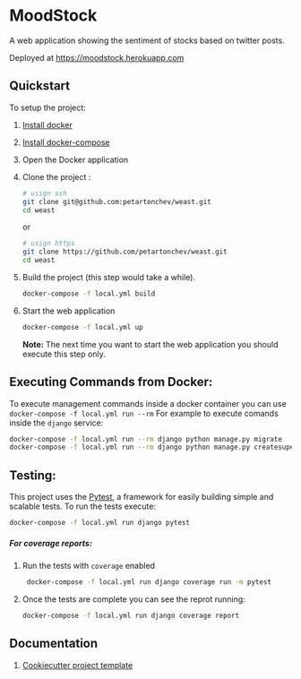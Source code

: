 # MoodStock
A web application showing the sentiment of stocks based on twitter posts.

Deployed at https://moodstock.herokuapp.com

## Quickstart
To setup the project:

1. [Install docker](https://docs.docker.com/install/) 
1. [Install docker-compose](https://docs.docker.com/compose/install/)
1. Open the Docker application
1. Clone the project :
    ```bash
    # usign ssh
    git clone git@github.com:petartonchev/weast.git
    cd weast
    ```
    or
     ```bash
    # usign https
    git clone https://github.com/petartonchev/weast.git
    cd weast
    ```
1. Build the project (this step would take a while). 
    ```bash
    docker-compose -f local.yml build
    ```
    
1. Start the web application
     ```bash
    docker-compose -f local.yml up
    ```
    **Note:** The next time you want to start the web application you should execute this step only.
    
## Executing Commands from Docker:

To execute management commands inside a docker container you can use `docker-compose -f local.yml run --rm`
For example to execute comands inside the `django` service:
 ```bash
docker-compose -f local.yml run --rm django python manage.py migrate
docker-compose -f local.yml run --rm django python manage.py createsuperuser
 ```
 
 ## Testing:
 
 This project uses the [Pytest](https://docs.pytest.org/en/latest/example/simple.html), a framework for easily building simple and scalable tests. 
 To run the tests execute:
 ```bash
 docker-compose -f local.yml run django pytest
 ```
 
 ##### For coverage reports:
 1.  Run the tests with `coverage` enabled 
     ```bash
      docker-compose -f local.yml run django coverage run -m pytest
     ```
 2. Once the tests are complete you can see the reprot running:
      ```bash
      docker-compose -f local.yml run django coverage report
     ```
## Documentation
1. [Cookiecutter project template](https://cookiecutter-django.readthedocs.io/en/latest/index.html)
